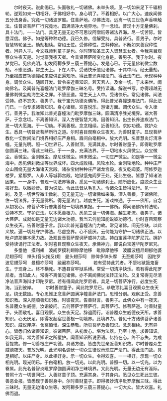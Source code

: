 <!-- { "loadSidebar": true } -->
　　尔时夜天。说此偈已。头面敬礼一切诸佛。未举头顷。见一切如来足下千辐相轮。逆观如来一切相好。于佛相好中。身心明了。不着相好。以广大心。速疾闻佛五分法身香。究竟一切诸波罗蜜。住菩萨地。尽佛法海。远离一切三世色声香味触法。住普贤菩萨广行究竟地。圆满清净大境界地。于一念顷。普现十方无量佛刹。具十法门。一一法门。具足无量无边不可思议阿僧祇等诸法界海。尽一切苦际。皆悉深信。佛子。如是等种种功德。我已久修。信解受持。具普贤行。善男子。尔时智慧转轮圣王。劫劫相续。常绍王位。受佛种性。生释种家。不断如来善寂种性者。岂异人乎。今文殊师利童子是也。尔时转轮圣王夫人贤慧玉女者。今我喜目观察众生夜天是。时觉寤我夜天者。今普贤菩萨所变化身是。善男子。我于尔时。夜梦觉已。见佛光明。初发阿耨多罗三藐三菩提心。发是心已。于无量佛刹微尘数劫。不堕恶道。常生天上。下在人中。受诸快乐值见诸佛。于其中间。经无量劫。乃至报应首功德幢如来应供正遍知所。得此普光喜幢法门。得此法门已。示现种种身。调伏众生。随顺开发。皆令亲近善知识。若天若人。及余一切。于未来世。闻向佛名。及闻普光喜幢法门毗罗摩伽三昧名号。受持读诵。解说书写。亦得超越无量佛刹微尘劫海生死之罪。不堕恶道。常生天上人中。受诸快乐。常见诸佛。闻法受持。终不忘失。善男子。我于宝光功德炎佛所。得此普光喜幢速疾法门。得此法门已。一向专求诸善知识。身心诸根。欢喜悦乐。游诸方面。调伏众生。令入律行。善男子。我唯知此普光喜幢法门毗罗摩伽三昧。圆满清净胜光境界。诸大菩萨。于念念顷。不离善知识。深入方便智慧大海。因善知识。出生长养速疾法门。发一切大愿海。于一切劫。不离善根。念念相续。近善知识。求妙功德。救护众生。悉具一切普贤菩萨所行之道。尔时喜目观察众生夜天。为善财童子。显现菩萨教化一切世间法门境界相好庄严身相。眉间白毫相中。放大光明。名普慧炎灯清净幢。无量光明。照一切世界已。入善财顶。充满其身。尔时善财童子。即得毗罗摩伽圆满三昧。得此三昧已。于一一身。充满法界。于一切地水火风微尘。众宝微尘。香微尘。金刚微尘。摩尼珠微尘。碎末微尘。一切庄严微尘。如是等一一微尘海中。悉见佛刹微尘等世界成坏。四大成败相。风轮水轮。金刚轮地轮。种种庄严众山围绕无量大海诸天宫殿。诸杂宝树种种庄严诸龙宫殿。夜叉乾闼婆。阿修罗迦楼罗。紧那罗。人非人等城郭宫殿。地狱饿鬼阎罗王处。死此生彼。皆悉了知诸法因果。一一身中。普现一切法界等身。悉见一切诸佛刹土。随所应化。度脱众生业报好丑。以微妙音。普为说法。令此法音从毛孔入。令诸众生皆得法行。见一一刹。及见一切世界微尘数刹。见无量无边一切诸佛如来海。深入善根。于诸佛所。住一切法界。于无量佛所。得无量法门。越度生死。游戏神通。于一一佛所。自念从初发心。修菩萨本行普集善根一切境界果报。于一一佛所。得闻诸佛所转法轮。受持不忘。守护正法。以本愿善根力。悉见三世一切佛海。越生死流。善男子。诸大菩萨。成就如是无量无边诸大功德。我当云何能知能说彼功德行。尔时喜目观察众生夜天。告善财童子言。我以此普光喜幢法门力故。常见诸佛。间无空缺。以此义故。遍一切处守护佛法。尽虚空界。心不疲厌。云何能为守护一切诸佛正法。以毗卢遮那佛本愿力故。及观世音菩萨摩诃萨威神力故。持白宝莲华陀罗尼咒。拥护受持读诵行正法者。尔时喜目观察众生夜天。承佛神力。即说白宝莲华陀罗尼咒。
　　多耋他　摸利翅　波阇罗摸利翅赊摩他移　毗赊摩他移　波腊波檀尼翅郁他婆尼翅莎呵　禅头(音头掬反)翅　曼头翅莎呵　赊俾多钵头摩　无至翅莎呵　因陀罗波尼翅莎呵　曼檀祢莎呵　踰阇祢莎呵。
　　若有受持此咒者。不堕地狱饿鬼畜生。于现身上。终不横死。不遭县官牢狱系缚。常受一切清净快乐。若有得此陀罗尼者。当知此人。常得不离值见诸佛。亦不离闻佛说法转正法轮。又复常得无尽清净法音声海辩才印陀罗尼。若有得闻此陀罗尼者。具足一切菩萨净行。必度生死海。当到彼岸。
　　尔时善财童子。闻此陀罗尼已。恭敬顶礼喜目观察众生夜天足。绕无数匝。专心思惟正念菩萨圆满净幢菩萨法门。思惟分别。观察正受。念善知识教。深入随顺善知识教。时彼夜天。告善财言。善男子。此佛众中有一夜天。名普覆众生威德。汝诣彼问。云何菩萨学菩萨行。具菩萨行。修菩萨道。时善财童子。头面敬礼。喜目观察。众生夜天足。辞退而行。诣普覆众生威德夜天所。求善知识。心无厌足。即得发起宿世善根一切境界。此境界力。普见十方诸佛菩萨诸善知识。威仪庠序。舍离憍慢。深生恭敬。所见菩萨及善知识。念念相续。无有异心。皆悉归依诸善知识。彼诸菩萨。从初发心。堪为法器。乃至十地。求善知识。如我无异。常为善知识之所覆护。闻善知识所说密语。忆持在心。终不忘失。为成菩提故。修一切善根庄严功德。具诸方便。皆由先世亲近善知识故。尔时普覆众生威德夜天。普放光明。此光明名调伏一切众生律仪示现庄严法门。得此法门故。具足相好。以庄严身。以此相好身。示一切众生。令得欢喜。一一相好。示现一切众相光明。现光明已。于白毫相。放一切光。以此光明。普照一切。以一切光。以为眷属。此光名普智炎毗罗摩伽圆满明净三昧境界。又此光明。无量无边无有涯际。普照十方一切世间已。入善财童子顶。充遍其身。于其身内。悉见众生死此生彼。善恶业报。皆悉现于善财身中。尔时善财童子。即得极妙清净毗罗摩伽三昧。得此三昧时。无量无边诸众生等。发阿耨多罗三藐三菩提心。一切大众。皆大欢喜。礼佛而退。
 

